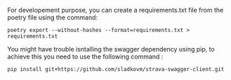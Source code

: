 For developement purpose, you can create a requirements.txt file from the poetry file using the command: 
````
poetry export --without-hashes --format=requirements.txt > requirements.txt
````
You might have trouble isntalling the swagger dependency using pip, to achieve this you need to use the following command :
 
````
pip install git+https://github.com/sladkovm/strava-swagger-client.git
````